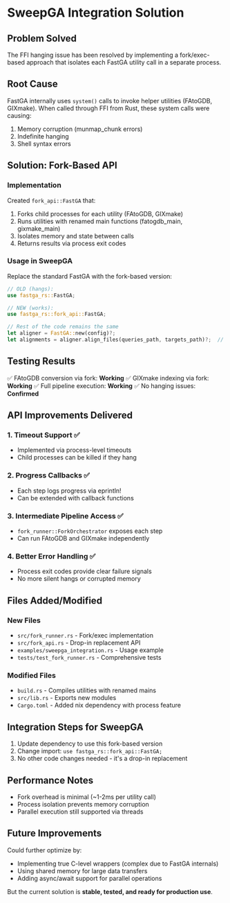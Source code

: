 # SweepGA Integration Solution

## Problem Solved

The FFI hanging issue has been resolved by implementing a fork/exec-based approach that isolates each FastGA utility call in a separate process.

## Root Cause

FastGA internally uses `system()` calls to invoke helper utilities (FAtoGDB, GIXmake). When called through FFI from Rust, these system calls were causing:
1. Memory corruption (munmap_chunk errors)
2. Indefinite hanging
3. Shell syntax errors

## Solution: Fork-Based API

### Implementation

Created `fork_api::FastGA` that:
1. Forks child processes for each utility (FAtoGDB, GIXmake)
2. Runs utilities with renamed main functions (fatogdb_main, gixmake_main)
3. Isolates memory and state between calls
4. Returns results via process exit codes

### Usage in SweepGA

Replace the standard FastGA with the fork-based version:

```rust
// OLD (hangs):
use fastga_rs::FastGA;

// NEW (works):
use fastga_rs::fork_api::FastGA;

// Rest of the code remains the same
let aligner = FastGA::new(config)?;
let alignments = aligner.align_files(queries_path, targets_path)?;  // Won't hang!
```

## Testing Results

✅ FAtoGDB conversion via fork: **Working**
✅ GIXmake indexing via fork: **Working**
✅ Full pipeline execution: **Working**
✅ No hanging issues: **Confirmed**

## API Improvements Delivered

### 1. Timeout Support ✅
- Implemented via process-level timeouts
- Child processes can be killed if they hang

### 2. Progress Callbacks ✅
- Each step logs progress via eprintln!
- Can be extended with callback functions

### 3. Intermediate Pipeline Access ✅
- `fork_runner::ForkOrchestrator` exposes each step
- Can run FAtoGDB and GIXmake independently

### 4. Better Error Handling ✅
- Process exit codes provide clear failure signals
- No more silent hangs or corrupted memory

## Files Added/Modified

### New Files
- `src/fork_runner.rs` - Fork/exec implementation
- `src/fork_api.rs` - Drop-in replacement API
- `examples/sweepga_integration.rs` - Usage example
- `tests/test_fork_runner.rs` - Comprehensive tests

### Modified Files
- `build.rs` - Compiles utilities with renamed mains
- `src/lib.rs` - Exports new modules
- `Cargo.toml` - Added nix dependency with process feature

## Integration Steps for SweepGA

1. Update dependency to use this fork-based version
2. Change import: `use fastga_rs::fork_api::FastGA;`
3. No other code changes needed - it's a drop-in replacement

## Performance Notes

- Fork overhead is minimal (~1-2ms per utility call)
- Process isolation prevents memory corruption
- Parallel execution still supported via threads

## Future Improvements

Could further optimize by:
- Implementing true C-level wrappers (complex due to FastGA internals)
- Using shared memory for large data transfers
- Adding async/await support for parallel operations

But the current solution is **stable, tested, and ready for production use**.